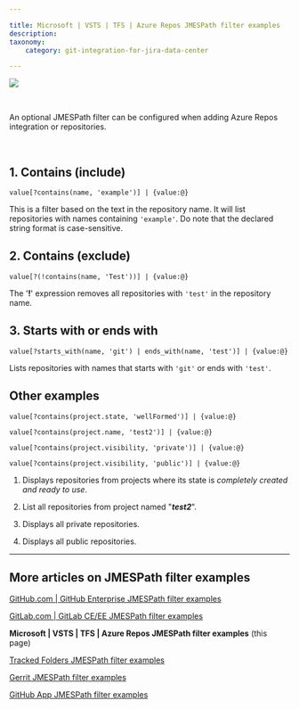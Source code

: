 ```yaml
---

title: Microsoft | VSTS | TFS | Azure Repos JMESPath filter examples
description:
taxonomy:
    category: git-integration-for-jira-data-center

---
```


![](/wp-content/uploads/azure2-logo.png)

<br>

An optional JMESPath filter can be configured when adding Azure Repos integration or repositories.

<br>

## 1\. Contains (include)

`value[?contains(name, 'example')] | {value:@}`

This is a filter based on the text in the repository name. It will list repositories with names containing `'example'`. Do note that the declared string format is case-sensitive.

## 2\. Contains (exclude)

`value[?(!contains(name, 'Test'))] | {value:@}`

The '**!**' expression removes all repositories with `'test'` in the repository name.

## 3\. Starts with or ends with

`value[?starts_with(name, 'git') | ends_with(name, 'test')] | {value:@}`

Lists repositories with names that starts with `'git'` or ends with `'test'`.

## Other examples

```
value[?contains(project.state, 'wellFormed')] | {value:@}

value[?contains(project.name, 'test2')] | {value:@}

value[?contains(project.visibility, 'private')] | {value:@}

value[?contains(project.visibility, 'public')] | {value:@}
```

1.  Displays repositories from projects where its state is _completely created and ready to use_.

2.  List all repositories from project named "_**test2**_".

3.  Displays all private repositories.

4.  Displays all public repositories.

<hr>

## More articles on JMESPath filter examples

[GitHub.com \| GitHub Enterprise JMESPath filter examples](/git-integration-for-jira-data-center/GitHub-GitHub-Enterprise-JMESPath-filter-examples-gij-self-managed)

[GitLab.com \| GitLab CE/EE JMESPath filter examples](/git-integration-for-jira-data-center/GitLab-GitLab-CE-EE-JMESPath-filter-examples-gij-self-managed)

**Microsoft \| VSTS \| TFS \| Azure Repos JMESPath filter examples** (this page)

[Tracked Folders JMESPath filter examples](/git-integration-for-jira-data-center/Tracked-Folders-JMESPath-filter-examples-gij-self-managed)

[Gerrit JMESPath filter examples](/git-integration-for-jira-data-center/Gerrit-JMESPath-filter-examples-gij-self-managed)

[GitHub App JMESPath filter examples](/git-integration-for-jira-data-center/GitHub-App-JMESPath-filter-examples-gij-self-managed)

